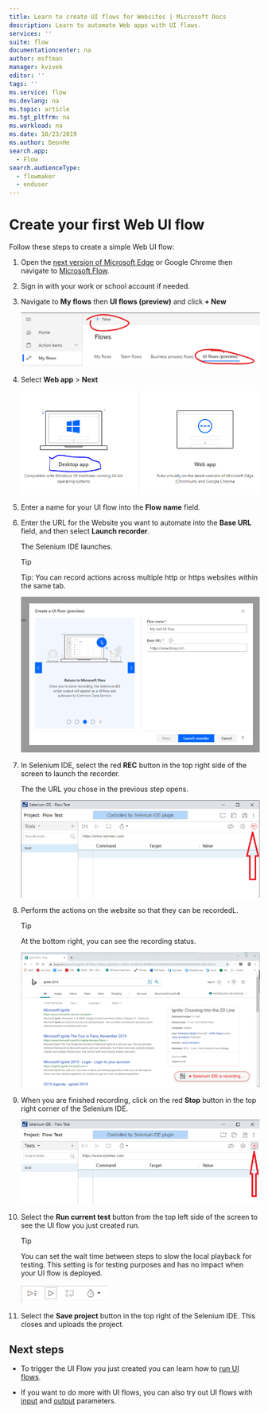 ```yaml
---
title: Learn to create UI flows for Websites | Microsoft Docs
description: Learn to automate Web apps with UI flows.
services: ''
suite: flow
documentationcenter: na
author: msftman
manager: kvivek
editor: ''
tags: ''
ms.service: flow
ms.devlang: na
ms.topic: article
ms.tgt_pltfrm: na
ms.workload: na
ms.date: 10/23/2019
ms.author: DeonHe
search.app: 
  - Flow
search.audienceType: 
  - flowmaker
  - enduser
---
```

# Create your first Web UI flow

Follow these steps to create a simple Web UI flow: 

1.  Open the [next version of Microsoft
    Edge](https://www.microsoftedgeinsider.com/) or Google Chrome then navigate
    to [Microsoft Flow](https://flow.microsoft.com/).

1.  Sign in with your work or school account if needed.

1.  Navigate to **My flows** then **UI flows (preview)** and click **+ New**  
    

    ![](../media/create-web-ui-flow/c02652b754123b651f14cd09b1b36c29.png)

1.  Select **Web app**  > **Next**
    
    ![](../media/create-web-ui-flow/5bb2857f2b7400c26e0bd77a274e8a2d.png)

1. Enter a name for your UI flow into the **Flow name** field.
1. Enter the URL for the Website you want to automate into the **Base URL** field, and then select **Launch recorder**.

   The Selenium IDE launches.

   >[!TIP] 
   >Tip: You can record actions across multiple http or https websites within
    the same tab.  

   ![](../media/create-web-ui-flow/6746864a114406a90affc5c375f2b157.png)

1. In Selenium IDE, select the red **REC** button in the top right side of the screen to launch the recorder.

   The the URL you chose in the previous step opens.

   ![](../media/create-web-ui-flow/540a0010c4efbb3a72ec344b93dfbeb6.png)

1.  Perform the actions on the website so that they can be recordedL. 
    
    >[!TIP]
    >At the bottom right, you can see the recording status.

    ![](../media/create-web-ui-flow/93d672877fb317fe32ddfc820a3cba31.png)

1.  When you are finished recording, click on the red **Stop** button in the top right corner of the Selenium IDE.

    ![](../media/create-web-ui-flow/708937b622f4556989140e5d188571e6.png)

1. Select the **Run current test** button from the top left side of the screen to see the UI flow you just created run.

   >[!TIP]
   >You can set the wait time between steps to slow the local playback for testing. This setting is for testing purposes and has no impact when your UI flow is deployed.  
  
    ![](../media/create-web-ui-flow/a1843f8d0d39f35ca8999eeb92e4d800.png)

1. Select the **Save project** button in the top right of the Selenium IDE. This closes and uploads the project.


## Next steps

<!--Todo: fix links-->
- To trigger the UI Flow you just created you can learn how to [run UI
flows](#run-ui-flows).

- If you want to do more with UI flows, you can also try out UI flows with
[input](#define-inputs-for-a-web-ui-flow) and
[output](#define-outputs-for-a-web-ui-flow) parameters.

